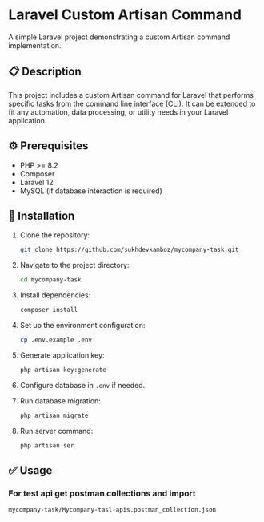 # Laravel Custom Artisan Command

A simple Laravel project demonstrating a custom Artisan command implementation.

## 📋 Description

This project includes a custom Artisan command for Laravel that performs specific tasks from the command line interface (CLI). It can be extended to fit any automation, data processing, or utility needs in your Laravel application.

## ⚙️ Prerequisites

- PHP >= 8.2 
- Composer  
- Laravel 12  
- MySQL (if database interaction is required)

## 🚀 Installation

1. Clone the repository:
    ```bash
    git clone https://github.com/sukhdevkamboz/mycompany-task.git
    ```

2. Navigate to the project directory:
    ```bash
    cd mycompany-task
    ```

3. Install dependencies:
    ```bash
    composer install
    ```

4. Set up the environment configuration:
    ```bash
    cp .env.example .env
    ```

5. Generate application key:
    ```bash
    php artisan key:generate
    ```

6. Configure database in `.env` if needed.

7. Run database migration:
    ```bash
    php artisan migrate
    ```
8. Run server command:
    ```bash
    php artisan ser
    ```
## ✅ Usage

### For test api get postman collections and import

```bash
mycompany-task/Mycompany-tasl-apis.postman_collection.json
